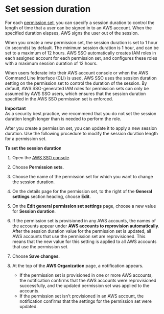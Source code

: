 # Set session duration<a name="howtosessionduration"></a>

For each [permission set](https://docs.aws.amazon.com/singlesignon/latest/userguide/permissionsetsconcept.html), you can specify a session duration to control the length of time that a user can be signed in to an AWS account\. When the specified duration elapses, AWS signs the user out of the session\. 

When you create a new permission set, the session duration is set to 1 hour \(in seconds\) by default\. The minimum session duration is 1 hour, and can be set to a maximum of 12 hours\. AWS SSO automatically creates IAM roles in each assigned account for each permission set, and configures these roles with a maximum session duration of 12 hours\.

When users federate into their AWS account console or when the AWS Command Line Interface \(CLI\) is used, AWS SSO uses the session duration setting on the permission set to control the duration of the session\. By default, AWS SSO\-generated IAM roles for permission sets can only be assumed by AWS SSO users, which ensures that the session duration specified in the AWS SSO permission set is enforced\.

**Important**  
As a security best practice, we recommend that you do not set the session duration length longer than is needed to perform the role\.

After you create a permission set, you can update it to apply a new session duration\. Use the following procedure to modify the session duration length for a permission set\.

**To set the session duration**

1. Open the [AWS SSO console](https://console.aws.amazon.com/singlesignon)\.

1. Choose **Permission sets**\.

1. Choose the name of the permission set for which you want to change the session duration\.

1. On the details page for the permission set, to the right of the **General settings** section heading, choose **Edit**\.

1. On the **Edit general permission set settings** page, choose a new value for **Session duration**\.

1. If the permission set is provisioned in any AWS accounts, the names of the accounts appear under **AWS accounts to reprovision automatically**\. After the session duration value for the permission set is updated, all AWS accounts that use the permission set are reprovisioned\. This means that the new value for this setting is applied to all AWS accounts that use the permission set\.

1. Choose **Save changes**\.

1. At the top of the **AWS Organization** page, a notification appears\.
   + If the permission set is provisioned in one or more AWS accounts, the notification confirms that the AWS accounts were reprovisioned successfully, and the updated permission set was applied to the accounts\.
   + If the permission set isn't provisioned in an AWS account, the notification confirms that the settings for the permission set were updated\.